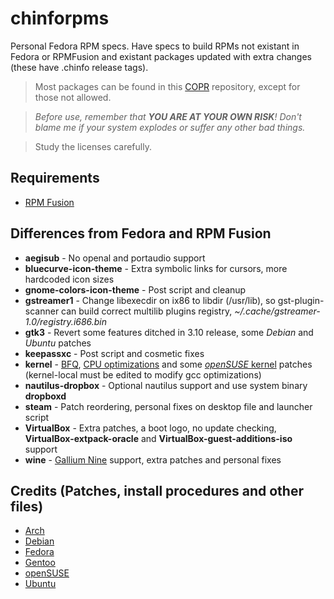 # chinforpms

Personal Fedora RPM specs. Have specs to build RPMs not existant in Fedora or
RPMFusion and existant packages updated with extra changes (these have .chinfo
release tags).

> Most packages can be found in this [COPR](https://copr.fedorainfracloud.org/coprs/phantomx/chinforpms) repository, except for those not allowed.

>_Before use, remember that **YOU ARE AT YOUR OWN RISK**! Don't blame me if your
>system explodes or suffer any other bad things._

>Study the licenses carefully.

## Requirements

 * [RPM Fusion](https://rpmfusion.org)

## Differences from Fedora and RPM Fusion

 * **aegisub** - No openal and portaudio support
 * **bluecurve-icon-theme** - Extra symbolic links for cursors, more hardcoded icon sizes
 * **gnome-colors-icon-theme** - Post script and cleanup
 * **gstreamer1** - Change libexecdir on ix86 to libdir (/usr/lib), so gst-plugin-scanner 
                    can build correct multilib plugins registry,
                    _~/.cache/gstreamer-1.0/registry.i686.bin_
 * **gtk3** - Revert some features ditched in 3.10 release, some _Debian_ and
              _Ubuntu_ patches
 * **keepassxc** - Post script and cosmetic fixes
 * **kernel** - [BFQ](http://algo.ing.unimo.it/people/paolo/disk_sched), [CPU optimizations](https://github.com/graysky2/kernel_gcc_patch) and some
                [_openSUSE_ kernel](http://kernel.opensuse.org/cgit/kernel-source) patches
                (kernel-local must be edited to modify gcc optimizations)
 * **nautilus-dropbox** - Optional nautilus support and use system binary **dropboxd**
 * **steam** - Patch reordering, personal fixes on desktop file and launcher script
 * **VirtualBox** - Extra patches, a boot logo, no update checking, **VirtualBox-extpack-oracle**
                    and **VirtualBox-guest-additions-iso** support
 * **wine** - [Gallium Nine](https://github.com/sarnex/wine-d3d9-patches) support,
              extra patches and personal fixes

## Credits (Patches, install procedures and other files)
* [Arch](https://www.archlinux.org)
* [Debian](https://www.debian.org)
* [Fedora](https://fedoraproject.org)
* [Gentoo](https://www.gentoo.org)
* [openSUSE](https://www.opensuse.org)
* [Ubuntu](https://www.ubuntu.com)
